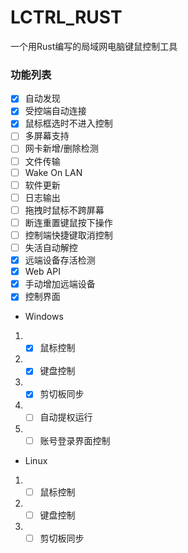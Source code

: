 # LCTRL_RUST
一个用Rust编写的局域网电脑键鼠控制工具

### 功能列表
- [x] 自动发现
- [x] 受控端自动连接
- [x] 鼠标框选时不进入控制
- [ ] 多屏幕支持
- [ ] 网卡新增/删除检测
- [ ] 文件传输
- [ ] Wake On LAN
- [ ] 软件更新
- [ ] 日志输出
- [ ] 拖拽时鼠标不跨屏幕
- [ ] 断连重置键鼠按下操作
- [ ] 控制端快捷键取消控制
- [ ] 失活自动解控
- [x] 远端设备存活检测
- [x] Web API
- [x] 手动增加远端设备
- [x] 控制界面
- Windows
1. - [x] 鼠标控制
2. - [x] 键盘控制
3. - [x] 剪切板同步
4. - [ ] 自动提权运行
5. - [ ] 账号登录界面控制
- Linux
1. - [ ] 鼠标控制
2. - [ ] 键盘控制
3. - [ ] 剪切板同步
